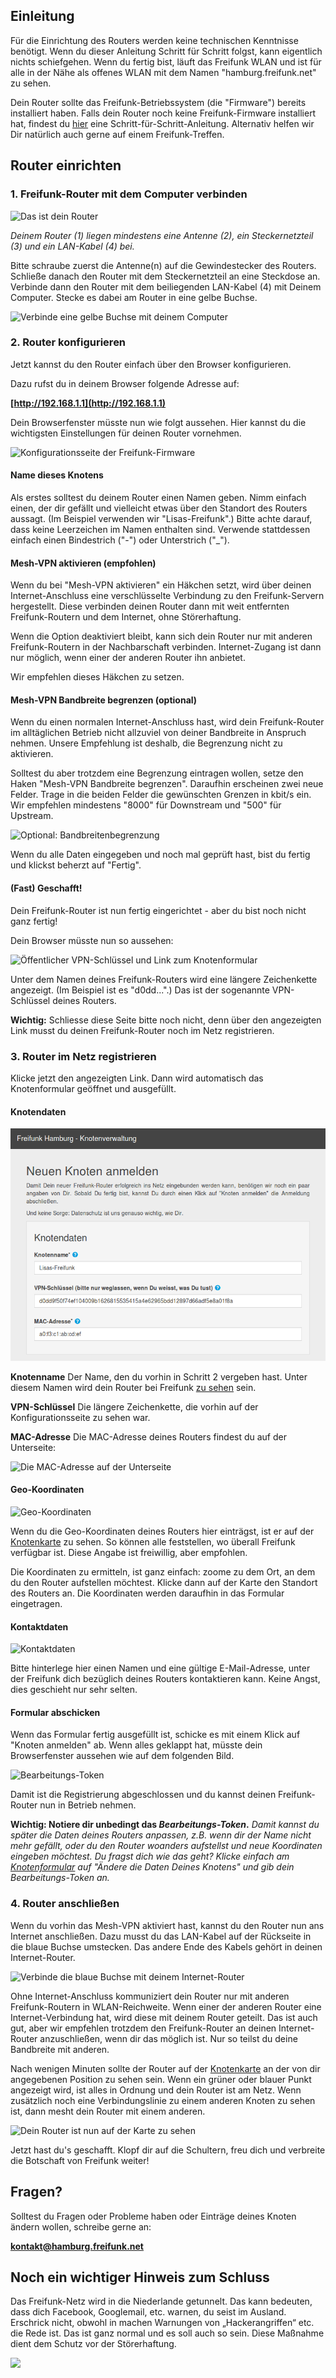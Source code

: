 ## Einleitung
Für die Einrichtung des Routers werden keine technischen Kenntnisse benötigt. Wenn du dieser Anleitung Schritt für Schritt folgst, kann eigentlich nichts schiefgehen. Wenn du fertig bist, läuft das Freifunk WLAN und ist für alle in der Nähe als offenes WLAN mit dem Namen "hamburg.freifunk.net" zu sehen.

Dein Router sollte das Freifunk-Betriebssystem (die "Firmware") bereits installiert haben.
Falls dein Router noch keine Freifunk-Firmware installiert hat, findest du [hier](http://hamburg.freifunk.net/anleitung/firmware-einspielen) eine Schritt-für-Schritt-Anleitung. Alternativ helfen wir Dir natürlich auch gerne auf einem Freifunk-Treffen.

## Router einrichten

### 1. Freifunk-Router mit dem Computer verbinden
![](images/dein_router.png "Das ist dein Router")

_Deinem Router (1) liegen mindestens eine Antenne (2), ein Steckernetzteil (3) und ein LAN-Kabel (4) bei._

Bitte schraube zuerst die Antenne(n) auf die Gewindestecker des Routers. Schließe danach den Router mit dem Steckernetzteil an eine Steckdose an. Verbinde dann den Router mit dem beiliegenden LAN-Kabel (4) mit Deinem Computer. Stecke es dabei am Router in eine gelbe Buchse.

![](images/gelbe_buchse.png "Verbinde eine gelbe Buchse mit deinem Computer")

### 2. Router konfigurieren
Jetzt kannst du den Router einfach über den Browser konfigurieren. 

Dazu rufst du in deinem Browser folgende Adresse auf: 

**[http://192.168.1.1](http://192.168.1.1)**

Dein Browserfenster müsste nun wie folgt aussehen. Hier kannst du die wichtigsten Einstellungen für deinen Router vornehmen.

![](images/configmode-start.png "Konfigurationsseite der Freifunk-Firmware")

#### Name dieses Knotens
Als erstes solltest du deinem Router einen Namen geben. Nimm einfach einen, der dir gefällt und vielleicht etwas über den Standort des Routers aussagt. (Im Beispiel verwenden wir "Lisas-Freifunk".)
Bitte achte darauf, dass keine Leerzeichen im Namen enthalten sind. Verwende stattdessen einfach einen Bindestrich ("-") oder Unterstrich ("_").

#### Mesh-VPN aktivieren (empfohlen)
Wenn du bei "Mesh-VPN aktivieren" ein Häkchen setzt, wird über deinen Internet-Anschluss eine verschlüsselte Verbindung zu den Freifunk-Servern hergestellt. Diese verbinden deinen Router dann mit weit entfernten Freifunk-Routern und dem Internet, ohne Störerhaftung.

Wenn die Option deaktiviert bleibt, kann sich dein Router nur mit anderen Freifunk-Routern in der Nachbarschaft verbinden. Internet-Zugang ist dann nur möglich, wenn einer der anderen Router ihn anbietet.

Wir empfehlen dieses Häkchen zu setzen.

#### Mesh-VPN Bandbreite begrenzen (optional)
Wenn du einen normalen Internet-Anschluss hast, wird dein Freifunk-Router im alltäglichen Betrieb nicht allzuviel von deiner Bandbreite in Anspruch nehmen. Unsere Empfehlung ist deshalb, die Begrenzung nicht zu aktivieren.

Solltest du aber trotzdem eine Begrenzung eintragen wollen, setze den Haken "Mesh-VPN Bandbreite begrenzen". Daraufhin erscheinen zwei neue Felder. Trage in die beiden Felder die gewünschten Grenzen in kbit/s ein. Wir empfehlen mindestens "8000" für Downstream und "500" für Upstream.

![](images/configmode-vpnlimit.png "Optional: Bandbreitenbegrenzung")

Wenn du alle Daten eingegeben und noch mal geprüft hast, bist du fertig und klickst beherzt auf "Fertig".

#### (Fast) Geschafft!
Dein Freifunk-Router ist nun fertig eingerichtet - aber du bist noch nicht ganz fertig!

Dein Browser müsste nun so aussehen:

![](images/configmode-vpnkey.png "Öffentlicher VPN-Schlüssel und Link zum Knotenformular")

Unter dem Namen deines Freifunk-Routers wird eine längere Zeichenkette angezeigt. (Im Beispiel ist es "d0dd...".) Das ist der sogenannte VPN-Schlüssel deines Routers. 

**Wichtig:** Schliesse diese Seite bitte noch nicht, denn über den angezeigten Link musst du deinen Freifunk-Router noch im Netz registrieren.

### 3. Router im Netz registrieren
Klicke jetzt den angezeigten Link. Dann wird automatisch das Knotenformular geöffnet und ausgefüllt.

#### Knotendaten
![](images/knotenformular-daten.png "Knotendaten")

**Knotenname**
Der Name, den du vorhin in Schritt 2 vergeben hast. Unter diesem Namen wird dein Router bei Freifunk [zu sehen](https://hamburg.freifunk.net/wo-wird-gefunkt) sein.

**VPN-Schlüssel**
Die längere Zeichenkette, die vorhin auf der Konfigurationsseite zu sehen war.

**MAC-Adresse**
Die MAC-Adresse deines Routers findest du auf der Unterseite:

![](images/router_rueckseite_MAC.png "Die MAC-Adresse auf der Unterseite")

#### Geo-Koordinaten
![](images/knotenformular-geo-humanistlab.png "Geo-Koordinaten")

Wenn du die Geo-Koordinaten deines Routers hier einträgst, ist er auf der [Knotenkarte](http://knotenkarte.de) zu sehen. So können alle feststellen, wo überall Freifunk verfügbar ist. Diese Angabe ist freiwillig, aber empfohlen.

Die Koordinaten zu ermitteln, ist ganz einfach: zoome zu dem Ort, an dem du den Router aufstellen möchtest. Klicke dann auf der Karte den Standort des Routers an. Die Koordinaten werden daraufhin in das Formular eingetragen.

#### Kontaktdaten
![](images/knotenformular-kontakt.png "Kontaktdaten")

Bitte hinterlege hier einen Namen und eine gültige E-Mail-Adresse, unter der Freifunk dich bezüglich deines Routers kontaktieren kann. Keine Angst, dies geschieht nur sehr selten.

#### Formular abschicken
Wenn das Formular fertig ausgefüllt ist, schicke es mit einem Klick auf "Knoten anmelden" ab. Wenn alles geklappt hat, müsste dein Browserfenster aussehen wie auf dem folgenden Bild.

![](images/knotenformular-token.png "Bearbeitungs-Token")

Damit ist die Registrierung abgeschlossen und du kannst deinen Freifunk-Router nun in Betrieb nehmen.

**Wichtig: Notiere dir unbedingt das _Bearbeitungs-Token_.** _Damit kannst du später die Daten deines Routers anpassen, z.B. wenn dir der Name nicht mehr gefällt, oder du den Router woanders aufstellst und neue Koordinaten eingeben möchtest. Du fragst dich wie das geht? Klicke einfach am [Knotenformular](http://formular.hamburg.freifunk.net/) auf "Ändere die Daten Deines Knotens" und gib dein Bearbeitungs-Token an._

### 4. Router anschließen
Wenn du vorhin das Mesh-VPN aktiviert hast, kannst du den Router nun ans Internet anschließen. Dazu musst du das LAN-Kabel auf der Rückseite in die blaue Buchse umstecken. Das andere Ende des Kabels gehört in deinen Internet-Router.

![](images/blaue_buchse.png "Verbinde die blaue Buchse mit deinem Internet-Router")

Ohne Internet-Anschluss kommuniziert dein Router nur mit anderen Freifunk-Routern in WLAN-Reichweite. Wenn einer der anderen Router eine Internet-Verbindung hat, wird diese mit deinem Router geteilt. Das ist auch gut, aber wir empfehlen trotzdem den Freifunk-Router an deinen Internet-Router anzuschließen, wenn dir das möglich ist. Nur so teilst du deine Bandbreite mit anderen.

Nach wenigen Minuten sollte der Router auf der [Knotenkarte](http://knotenkarte.de/) an der von dir angegebenen Position zu sehen sein. Wenn ein grüner oder blauer Punkt angezeigt wird, ist alles in Ordnung und dein Router ist am Netz. Wenn zusätzlich noch eine Verbindungslinie zu einem anderen Knoten zu sehen ist, dann mesht dein Router mit einem anderen.

![](images/karte_fertig.png "Dein Router ist nun auf der Karte zu sehen")

Jetzt hast du's geschafft. Klopf dir auf die Schultern, freu dich und verbreite die Botschaft von Freifunk weiter!

## Fragen?
Solltest du Fragen oder Probleme haben oder Einträge deines Knoten ändern wollen, schreibe gerne an:

**[kontakt@hamburg.freifunk.net](mailto:kontakt@hamburg.freifunk.net)**

## Noch ein wichtiger Hinweis zum Schluss 
Das Freifunk-Netz wird in die Niederlande getunnelt. Das kann bedeuten, dass dich Facebook, Googlemail, etc. warnen, du seist im Ausland. Erschrick nicht, obwohl in machen Warnungen von „Hackerangriffen“ etc. die Rede ist. Das ist ganz normal und es soll auch so sein. Diese Maßnahme dient dem Schutz vor der Störerhaftung.

[![](images/nolaw.png)](http://creativecommons.org/publicdomain/zero/1.0/)
